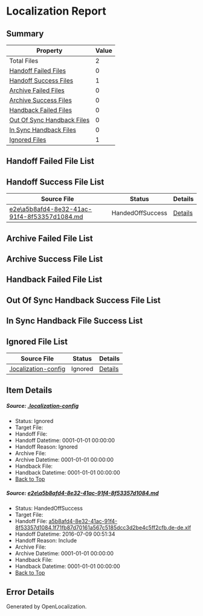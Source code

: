 # <a name='report-top'></a> Localization Report

## Summary
 Property | Value 
 -------- | ----- 
 Total Files | 2
[ Handoff Failed Files ](#handoff-failed-list)| 0
[ Handoff Success Files ](#handoff-success-list)| 1
[ Archive Failed Files ](#archive-failed-list)| 0
[ Archive Success Files ](#archive-success-list)| 0
[ Handback Failed Files ](#handback-failed-list)| 0
[ Out Of Sync Handback Files ](#outofsync-handback-success-list)| 0
[ In Sync Handback Files ](#insync-handback-success-list)| 0
[ Ignored Files ](#ignored-list)| 1

## <a name='handoff-failed-list'></a> Handoff Failed File List

## <a name='handoff-success-list'></a> Handoff Success File List
 Source File | Status | Details 
 ----------- | ------ | ------- 
 [e2e\a5b8afd4-8e32-41ac-91f4-8f53357d1084.md](https://github.com/OpenLocalizationTestOrg/oltest/blob/3534827732f3ecb592316695fc53be5dfefeab9d/e2e/a5b8afd4-8e32-41ac-91f4-8f53357d1084.md) | HandedOffSuccess | [Details](#ebf004725df1077ca9be7acfb7ff224b512379ff1)

## <a name='archive-failed-list'></a> Archive Failed File List

## <a name='archive-success-list'></a> Archive Success File List

## <a name='handback-failed-list'></a> Handback Failed File List

## <a name='outofsync-handback-success-list'></a> Out Of Sync Handback Success File List

## <a name='insync-handback-success-list'></a> In Sync Handback File Success List

## <a name='ignored-list'></a> Ignored File List
 Source File | Status | Details 
 ----------- | ------ | ------- 
 [.localization-config](https://github.com/OpenLocalizationTestOrg/oltest/blob/3534827732f3ecb592316695fc53be5dfefeab9d/.localization-config) | Ignored | [Details](#3d4f252ac210baf56311d7e97dcc2db10974dbd20)

## Item Details
##### <a name='3d4f252ac210baf56311d7e97dcc2db10974dbd20'></a> Source: [.localization-config](https://github.com/OpenLocalizationTestOrg/oltest/blob/3534827732f3ecb592316695fc53be5dfefeab9d/.localization-config)
* Status: Ignored
* Target File: 
* Handoff File: 
* Handoff Datetime: 0001-01-01 00:00:00
* Handoff Reason: Ignored
* Archive File: 
* Archive Datetime: 0001-01-01 00:00:00
* Handback File: 
* Handback Datetime: 0001-01-01 00:00:00
* [Back to Top](#report-top)

##### <a name='ebf004725df1077ca9be7acfb7ff224b512379ff1'></a> Source: [e2e\a5b8afd4-8e32-41ac-91f4-8f53357d1084.md](https://github.com/OpenLocalizationTestOrg/oltest/blob/3534827732f3ecb592316695fc53be5dfefeab9d/e2e/a5b8afd4-8e32-41ac-91f4-8f53357d1084.md)
* Status: HandedOffSuccess
* Target File: 
* Handoff File: [a5b8afd4-8e32-41ac-91f4-8f53357d1084.1f71fb87d70161a567c5185dcc3d2be4c5ff2cfb.de-de.xlf](https://github.com/OpenLocalizationTestOrg/olhandoff-e2e/blob/6b6da0adf3af228a701b65cdbf1fbab11669a191/ol-handoff/OpenLocalizationTestOrg/oltest-dede-fly/ci/ht/a5b8afd4-8e32-41ac-91f4-8f53357d1084.1f71fb87d70161a567c5185dcc3d2be4c5ff2cfb.de-de.xlf)
* Handoff Datetime: 2016-07-09 00:51:34
* Handoff Reason: Include
* Archive File: 
* Archive Datetime: 0001-01-01 00:00:00
* Handback File: 
* Handback Datetime: 0001-01-01 00:00:00
* [Back to Top](#report-top)


## Error Details

Generated by OpenLocalization.
